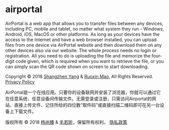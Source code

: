 # airportal

AirPortal is a web app that allows you to transfer files between any devices, including PC, mobile and tablet, no matter what system they run - Windows, Android, iOS, MacOS or other platforms. As long as your devices have the access to the Internet and have a web browser installed, you can upload files from one device via AirPortal website and then download them on any other devices also via our website. The whole process needs no login or registration. All you need to do is uploading the file and memorize the four-digit code given, which is required when you want to retrieve the file, or you can simply scan the QR code shown on screen to start downloading.

Copyright © 2018 [Shangzhen Yang](https://www.rthsoftware.cn/) & [Ruoxin Mao](https://www.maorx.cn/), All Rights Reserved.
[Privacy Policy](https://rths.tk/privacy)

AirPortal是一个在线应用。只要你的设备联网并安装了浏览器，你就可以通过它在任意系统、任意设备间传输文件。无需登录或注册，只需访问Airportal的网站、直接上传文件、记住所给的四位数“取件码”或直接扫描二维码即可在另一台设备上下载文件。

版权所有 © 2018 [杨尚臻](https://www.rthsoftware.cn/) & [毛若昕](https://www.maorx.cn/)，保留所有权利。
[隐私政策](https://rths.tk/privacy)
